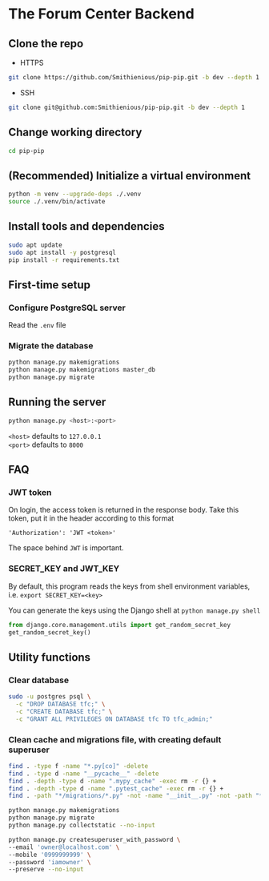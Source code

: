 # The Forum Center Backend

## Clone the repo

- HTTPS

```bash
git clone https://github.com/Smithienious/pip-pip.git -b dev --depth 1
```

- SSH

```bash
git clone git@github.com:Smithienious/pip-pip.git -b dev --depth 1
```

## Change working directory

```bash
cd pip-pip
```

## (Recommended) Initialize a virtual environment

```bash
python -m venv --upgrade-deps ./.venv
source ./.venv/bin/activate
```

## Install tools and dependencies

```bash
sudo apt update
sudo apt install -y postgresql
pip install -r requirements.txt
```

## First-time setup

### Configure PostgreSQL server

Read the `.env` file

### Migrate the database

```bash
python manage.py makemigrations
python manage.py makemigrations master_db
python manage.py migrate
```

## Running the server

```bash
python manage.py <host>:<port>
```

`<host>` defaults to `127.0.0.1`\
`<port>` defaults to `8000`

## FAQ

### JWT token

On login, the access token is returned in the response body.
Take this token, put it in the header according to this format

```text
'Authorization': 'JWT <token>'
```

The space behind `JWT` is important.

### SECRET_KEY and JWT_KEY

By default, this program reads the keys from shell environment variables, i.e. `export SECRET_KEY=<key>`

You can generate the keys using the Django shell at `python manage.py shell`

```python
from django.core.management.utils import get_random_secret_key
get_random_secret_key()
```

## Utility functions

### Clear database

```bash
sudo -u postgres psql \
  -c "DROP DATABASE tfc;" \
  -c "CREATE DATABASE tfc;" \
  -c "GRANT ALL PRIVILEGES ON DATABASE tfc TO tfc_admin;"
```

### Clean cache and migrations file, with creating default superuser

```bash
find . -type f -name "*.py[co]" -delete
find . -type d -name "__pycache__" -delete
find . -depth -type d -name ".mypy_cache" -exec rm -r {} +
find . -depth -type d -name ".pytest_cache" -exec rm -r {} +
find . -path "*/migrations/*.py" -not -name "__init__.py" -not -path "*/db/*" -delete

python manage.py makemigrations
python manage.py migrate
python manage.py collectstatic --no-input

python manage.py createsuperuser_with_password \
--email 'owner@localhost.com' \
--mobile '0999999999' \
--password 'iamowner' \
--preserve --no-input
```

